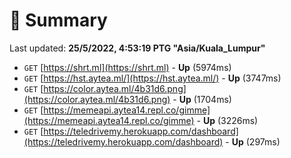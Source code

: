 # 📖 Summary
Last updated: **25/5/2022, 4:53:19 PTG "Asia/Kuala_Lumpur"**

- `GET` [https://shrt.ml](https://shrt.ml) - **Up** (5974ms)
- `GET` [https://hst.aytea.ml/](https://hst.aytea.ml/) - **Up** (3747ms)
- `GET` [https://color.aytea.ml/4b31d6.png](https://color.aytea.ml/4b31d6.png) - **Up** (1704ms)
- `GET` [https://memeapi.aytea14.repl.co/gimme](https://memeapi.aytea14.repl.co/gimme) - **Up** (3226ms)
- `GET` [https://teledrivemy.herokuapp.com/dashboard](https://teledrivemy.herokuapp.com/dashboard) - **Up** (297ms)

